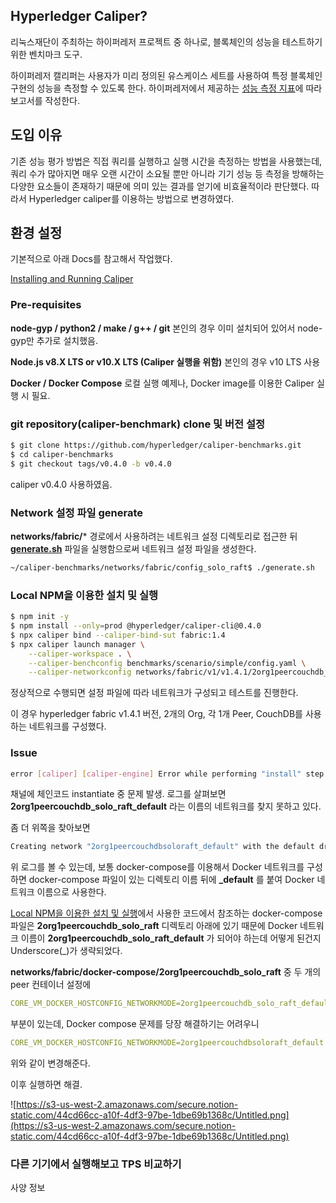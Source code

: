 ## Hyperledger Caliper?

리눅스재단이 주최하는 하이퍼레저 프로젝트 중 하나로, 블록체인의 성능을 테스트하기 위한 벤치마크 도구.

하이퍼레저 캘리퍼는 사용자가 미리 정의된 유스케이스 세트를 사용하여 특정 블록체인 구현의 성능을 측정할 수 있도록 한다. 하이퍼레저에서 제공하는 [성능 측정 지표](https://www.notion.so/67120062244e4c4781b4f38af54341a2)에 따라 보고서를 작성한다.

## 도입 이유

기존 성능 평가 방법은 직접 쿼리를 실행하고 실행 시간을 측정하는 방법을 사용했는데, 쿼리 수가 많아지면 매우 오랜 시간이 소요될 뿐만 아니라 기기 성능 등 측정을 방해하는 다양한 요소들이 존재하기 때문에 의미 있는 결과를 얻기에 비효율적이라 판단했다. 따라서 Hyperledger caliper를 이용하는 방법으로 변경하였다.

## 환경 설정

기본적으로 아래 Docs를 참고해서 작업했다.

[Installing and Running Caliper](https://hyperledger.github.io/caliper/v0.4.2/installing-caliper/)

### Pre-requisites

**node-gyp / python2 / make / g++ / git**
본인의 경우 이미 설치되어 있어서 node-gyp만 추가로 설치했음.

**Node.js v8.X LTS or v10.X LTS (Caliper 실행을 위함)**
본인의 경우 v10 LTS 사용

**Docker / Docker Compose**
로컬 실행 예제나, Docker image를 이용한 Caliper 실행 시 필요.

### git repository(caliper-benchmark) clone 및 버전 설정

```bash
$ git clone https://github.com/hyperledger/caliper-benchmarks.git
$ cd caliper-benchmarks
$ git checkout tags/v0.4.0 -b v0.4.0
```

caliper v0.4.0 사용하였음.

### Network 설정 파일 generate

**networks/fabric/*** 경로에서 사용하려는 네트워크 설정 디렉토리로 접근한 뒤 **[generate.sh](http://generate.sh)** 파일을 실행함으로써 네트워크 설정 파일을 생성한다.

```bash
~/caliper-benchmarks/networks/fabric/config_solo_raft$ ./generate.sh
```

### Local NPM을 이용한 설치 및 실행

```bash
$ npm init -y
$ npm install --only=prod @hyperledger/caliper-cli@0.4.0
$ npx caliper bind --caliper-bind-sut fabric:1.4
$ npx caliper launch manager \
	--caliper-workspace . \
	--caliper-benchconfig benchmarks/scenario/simple/config.yaml \
	--caliper-networkconfig networks/fabric/v1/v1.4.1/2org1peercouchdb_raft/fabric-go-tls-solo.yaml
```

정상적으로 수행되면 설정 파일에 따라 네트워크가 구성되고 테스트를 진행한다.

이 경우 hyperledger fabric v1.4.1 버전, 2개의 Org, 각 1개 Peer, CouchDB를 사용하는 네트워크를 구성했다.

### Issue

```bash
error [caliper] [caliper-engine] Error while performing "install" step: Error: Invalid endorsement for marbles@v0 in mychannel from peer0.org1.example.com: error starting container: error starting container: API error (404): network 2org1peercouchdb_solo_raft_default not found
```

채널에 체인코드 instantiate 중 문제 발생.
로그를 살펴보면 **2org1peercouchdb_solo_raft_default** 라는 이름의 네트워크를 찾지 못하고 있다.

좀 더 위쪽을 찾아보면

```bash
Creating network "2org1peercouchdbsoloraft_default" with the default driver
```

위 로그를 볼 수 있는데, 보통 docker-compose를 이용해서 Docker 네트워크를 구성하면 docker-compose 파일이 있는 디렉토리 이름 뒤에 **_default** 를 붙여 Docker 네트워크 이름으로 사용한다. 

[Local NPM을 이용한 설치 및 실행](https://www.notion.so/67120062244e4c4781b4f38af54341a2)에서 사용한 코드에서 참조하는 docker-compose 파일은 **2org1peercouchdb_solo_raft** 디렉토리 아래에 있기 때문에 Docker 네트워크 이름이 **2org1peercouchdb_solo_raft_default** 가 되어야 하는데 어떻게 된건지 Underscore(_)가 생략되었다.

**networks/fabric/docker-compose/2org1peercouchdb_solo_raft** 중 두 개의 peer 컨테이너 설정에

```yaml
CORE_VM_DOCKER_HOSTCONFIG_NETWORKMODE=2org1peercouchdb_solo_raft_default
```

부분이 있는데, Docker compose 문제를 당장 해결하기는 어려우니

```yaml
CORE_VM_DOCKER_HOSTCONFIG_NETWORKMODE=2org1peercouchdbsoloraft_default
```

위와 같이 변경해준다.

이후 실행하면 해결.

![https://s3-us-west-2.amazonaws.com/secure.notion-static.com/44cd66cc-a10f-4df3-97be-1dbe69b1368c/Untitled.png](https://s3-us-west-2.amazonaws.com/secure.notion-static.com/44cd66cc-a10f-4df3-97be-1dbe69b1368c/Untitled.png)

### 다른 기기에서 실행해보고 TPS 비교하기

사양 정보
